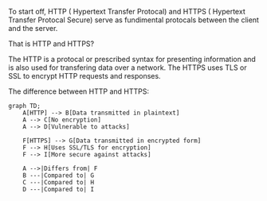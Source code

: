 To start off, HTTP ( Hypertext Transfer Protocal) and HTTPS ( Hypertext Transfer Protocal Secure) serve as fundimental protocals between the client and the server.

That is HTTP and HTTPS?

The HTTP is a protocal or prescribed syntax for presenting information and is also used for transfering data over a network.
The HTTPS uses TLS or SSL to encrypt HTTP requests and responses.

The difference between HTTP and HTTPS:

```mermaid
graph TD;
    A[HTTP] --> B[Data transmitted in plaintext]
    A --> C[No encryption]
    A --> D[Vulnerable to attacks]
    
    F[HTTPS] --> G[Data transmitted in encrypted form]
    F --> H[Uses SSL/TLS for encryption]
    F --> I[More secure against attacks]
    
    A -->|Differs from| F
    B ---|Compared to| G
    C ---|Compared to| H
    D ---|Compared to| I
```